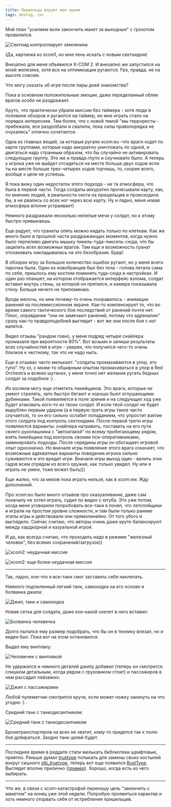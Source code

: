 ```yaml
---
title: Пришельцы воруют мое время
tags: devlog, zoc
---
```


Мой план "усилием воли закончить макет за выходные" с грохотом
провалился.

![Сектоид контроллирует землянина](images/imgur/uNVSb9c.jpg)

(Да, картинка из xcom1, но мне лень искать с новым сектоидом)

Внезапно для меня объявился X-COM 2. И внезапно же запустился на моей
железяке, хотя все на оптимизации ругаются. Fps, правда, не на высоте
совсем.

Что могу сказать об игре после пары дней знакомства?

Пока в основном положительные эмоции, даже переделанный облик врагов
особо не раздражает.

Круто, что практически убрали миссии без таймера - хотя люди в половине
обзоров и ругаются на таймер, но мне играть стало на порядок интереснее.
Тем более, что с новой темой "мы террористы - прибежали, все раздолбали
и свалили, пока силы правопорядка не очухались" отлично сочетается.

Одна из главных вещей, за которые ругали xcom:eu -что враги ходят по
карте группами, которые надо аккуратно уничтожать по одной, и двигаться
надо странным образом, что бы случайно не активировать следующую группу.
Это же и правда глупо и скучновато было. А теперь у игрока уже не выйдет
отсидеться на месте больше двух ходов если ты на месте больше
трех-четырех ходов торчишь, то, скорее всего, вообще к цели не успеешь.

Я пока вижу один недостаток этого подхода - не та атмосфера, что была в
первой части. Тогда солдаты аккуратно прочесывали карту, как, по мнению
людей, в реальности охота на прищельцев и происходила бы, а не рвались
со всех ног через всю карту. Ну и ладно, меня новая атмосфера вполне
устраивает)

Немного раздражали несколько нелепые мечи у солдат, но к этому быстро
привыкаешь.

Еще радует, что гранаты опять можно кидать только по клеткам. Как же
много было в прошлой части раздражающих моментов, когда нужно было
терпеливо двигать мышку пикель-туда-пиксель-сюда, что бы зацепить всех
возможных врагов. Там еще и возможность гранат отскакивать накладывалась
на это безобразие. Бррр!

В обзорах игру за большое количество ошибок ругают, но у меня всего
парочка была. Один из новобранцев был без тела - голова летала сама по
себе, пришлось ему костюм поменять туда-сюда в настройках. И один раз
планшет, на котором отображается интерфейс взлома, солдат вставил внутрь
стены, за которой он прятался, и камера показывала стену. Больше ничего
не припоминаю.

Вроде мелочь, но мне почему-то очень понравилось - анимации ранений на
послемиссионном экране. Как-то компенсирует то, что во время самого
тактического боя последствий от ранений почти нет. Плюс, оправдание "они
не замечают ранений, потому что адреналин" сразу как-то правдоподобней
выглядит - вот же они после боя с ног валятся.

Видел отзывы "рандом говно, у меня подряд четыре снайпера промазали при
вероятности 80%". Вот возьми и запиши результаты всех случайностей в
игре - уверен, что получится чего-то очень близкое к честному, так что
не надо ныть.

Еще в отзывах часто мелькает: "солдаты промахиваются в упор, это тупо".
Ну хз, с моим-то обширным опытом промахиваться в упор в Red Orchestra и
всяких шутанах, у меня точно нет желания ругать бедных солдат за
подобное :) .

Из косяков могу еще отметить пикейщиков. Это враги, которые не умеют
стрелять, зато быстро бегают и хорошо бьют оглушающими дубинками. Такой
появиляется в поле зрения и на следующих ход уже будет атаковать кого-то
из твоих солдат. И если твой солдат не будет вырублен первым ударом (а в
первую треть игры такое часто случается), то он его сильно ослабит
попаданием, что упростит взятие этого солдата под контроль сектоидами.
После первой трети игры появляются варианты: снайпера натравить,
поставить на его пути своего рукопашника с "автоатакой" по всему
пробегающему рядом, взять пикейщика под контроль своими
пси-оперативниками, заминировать подходы. После середины игры он
обогащает игровой опыт однозначно. Но вначале игры появление этого врага
означает, что возможные адекватные варианты поведения игрока сильно
суживаются и это вредит игре. Вначале игры выход один - валить этих
гадов всем отрядом из всего оружия, как только увидел. Ну или я играть
не умею, тоже может быть)))

Еще жалко, что за мехов пока играть нельзя, как в xcom:ew. Жду
дополнений.

Про xcom:eu было много отзывов про оказуаливание, даже сам поначалу не
хотел играть, судил по видео с ютуба. Это уже потом, когда меня
уговорили попробовать все-таки я понял, что летсплйщики и играли на
простом уровне сложности, и там были только ранние этапы игры и
действовали они прямолинейно. От того убого и выглядело. Сейчас считаю,
что авторы очень даже круто балансируют между хардкорной и казуальной
игрой.

И да, как всегда считаю, что проходить надо в режиме "железный человек",
без всяких сохранений/загрузок))

![xcom2: неудачная миссия](images/imgur/uSfqLSc.jpg)

![xcom2: еще более неудачная миссия](images/imgur/OOv9YCx.jpg)

------------------------------------------------------------------------

Так, ладно, кое-что я все-таки смог заставить себя наклепать.

Немного подпиленный легкий танк, самоходка на его основе и болванка
джипа:

![Джип, танк и самоходка](images/imgur/POQVRr6.png)

Новая сетка для солдата, даже кое-какой скелет в него вставил:

![Болванка человечка](images/imgur/mDOsTVE.png)

Долго пытался ему размер подобрать, что бы он в технику влезал, но и
виден был. Пока вот на этом остановился.

Выдал ему винтовку:

![Человечек с винтовкой](images/imgur/0Rghhut.png)

Не удержался и немного деталей джипу добавил (теперь он смотрится
слишком детальным, когда рядом с грузовиком стоит) и пассажиров в нем
рассадил пейзажно:

![Джип с пассажирами](images/imgur/ihfVxiq.png)

Любой пулеметчик смотрится круче, если может ножку закинуть на что
угодно :) .

Средний танк с танкодесантником:

![Средний танк с танкодесантником](images/imgur/mzuWZVX.png)

Бронетранспортеров на всех не хватит, кому-то придется так к полю боя
добираться. Заодно танк целей будет.

------------------------------------------------------------------------

Последнее время в реддите стали мелькать библиотеки шрифтовые, приятно.
Раньше думал [truetype](https://github.com/PistonDevelopers/truetype)
потыкать для замены своих костылей вокруг сишного
[stb\_truetype](https://github.com/nothings/stb/blob/master/stb_truetype.h),
теперь вот еще появился
[RustType](https://www.reddit.com/r/rust/comments/44btaz/introducing_rusttype_a_pure_rust_alternative_to).
Выглядит вполне прилично
([пример](https://github.com/dylanede/rusttype/blob/6aa3bfa/examples/simple.rs)).
Хорошо, когда есть из чего выбирать.

------------------------------------------------------------------------

Что же, в связи с xcom-катастрофой переношу цель "закончить с макетом"
на конец уже этой недели. Попробую проявиться характер и хоть немного
оторвать себя от истребления пришельцев.

